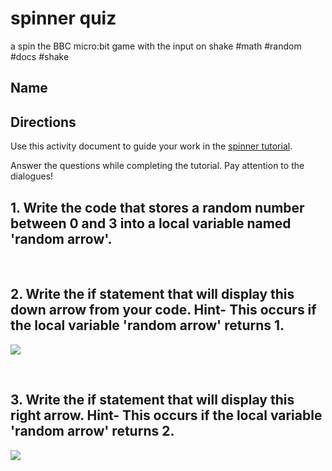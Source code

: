 # spinner quiz 

a spin the BBC micro:bit game with the input on shake #math #random #docs #shake

## Name

## Directions

Use this activity document to guide your work in the [spinner tutorial](/microbit/lessons/spinner/tutorial).

Answer the questions while completing the tutorial. Pay attention to the dialogues!

## 1. Write the code that stores a random number between 0 and 3 into a local variable named 'random arrow'.

<br/>

## 2. Write the if statement that will display this down arrow from your code. Hint- This occurs if the local variable 'random arrow' returns 1. 

![](/static/mb/lessons/spinner-0.png)

<br/>

## 3. Write the if statement that will display this right arrow. Hint- This occurs if the local variable 'random arrow' returns 2. 

![](/static/mb/lessons/spinner-1.png)

<br />

